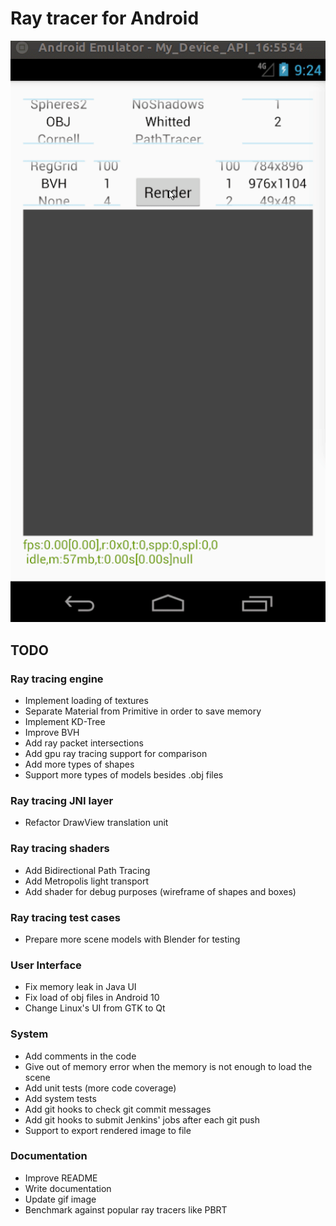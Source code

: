 # Ray tracer for Android

![alt text](Example.gif)

## TODO

### Ray tracing engine
* Implement loading of textures
* Separate Material from Primitive in order to save memory
* Implement KD-Tree
* Improve BVH
* Add ray packet intersections
* Add gpu ray tracing support for comparison
* Add more types of shapes
* Support more types of models besides .obj files

### Ray tracing JNI layer
* Refactor DrawView translation unit

### Ray tracing shaders
* Add Bidirectional Path Tracing
* Add Metropolis light transport
* Add shader for debug purposes (wireframe of shapes and boxes)

### Ray tracing test cases
* Prepare more scene models with Blender for testing

### User Interface
* Fix memory leak in Java UI
* Fix load of obj files in Android 10
* Change Linux's UI from GTK to Qt

### System
* Add comments in the code
* Give out of memory error when the memory is not enough to load the scene
* Add unit tests (more code coverage)
* Add system tests
* Add git hooks to check git commit messages
* Add git hooks to submit Jenkins' jobs after each git push
* Support to export rendered image to file

### Documentation
* Improve README
* Write documentation
* Update gif image
* Benchmark against popular ray tracers like PBRT
